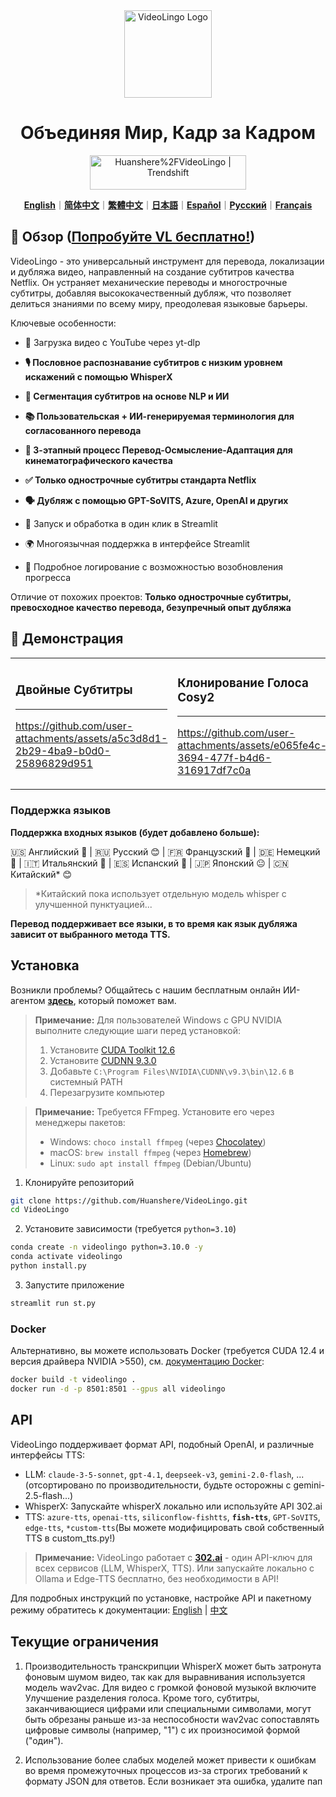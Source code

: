 <div align="center">

<img src="/docs/logo.png" alt="VideoLingo Logo" height="140">

# Объединяя Мир, Кадр за Кадром

<a href="https://trendshift.io/repositories/12200" target="_blank"><img src="https://trendshift.io/api/badge/repositories/12200" alt="Huanshere%2FVideoLingo | Trendshift" style="width: 250px; height: 55px;" width="250" height="55"/></a>

[**English**](/README.md)｜[**简体中文**](/translations/README.zh.md)｜[**繁體中文**](/translations/README.zh-TW.md)｜[**日本語**](/translations/README.ja.md)｜[**Español**](/translations/README.es.md)｜[**Русский**](/translations/README.ru.md)｜[**Français**](/translations/README.fr.md)

</div>

## 🌟 Обзор ([Попробуйте VL бесплатно!](https://videolingo.io))

VideoLingo - это универсальный инструмент для перевода, локализации и дубляжа видео, направленный на создание субтитров качества Netflix. Он устраняет механические переводы и многострочные субтитры, добавляя высококачественный дубляж, что позволяет делиться знаниями по всему миру, преодолевая языковые барьеры.

Ключевые особенности:
- 🎥 Загрузка видео с YouTube через yt-dlp

- **🎙️ Пословное распознавание субтитров с низким уровнем искажений с помощью WhisperX**

- **📝 Сегментация субтитров на основе NLP и ИИ**

- **📚 Пользовательская + ИИ-генерируемая терминология для согласованного перевода**

- **🔄 3-этапный процесс Перевод-Осмысление-Адаптация для кинематографического качества**

- **✅ Только однострочные субтитры стандарта Netflix**

- **🗣️ Дубляж с помощью GPT-SoVITS, Azure, OpenAI и других**

- 🚀 Запуск и обработка в один клик в Streamlit

- 🌍 Многоязычная поддержка в интерфейсе Streamlit

- 📝 Подробное логирование с возможностью возобновления прогресса

Отличие от похожих проектов: **Только однострочные субтитры, превосходное качество перевода, безупречный опыт дубляжа**

## 🎥 Демонстрация

<table>
<tr>
<td width="33%">

### Двойные Субтитры
---
https://github.com/user-attachments/assets/a5c3d8d1-2b29-4ba9-b0d0-25896829d951

</td>
<td width="33%">

### Клонирование Голоса Cosy2
---
https://github.com/user-attachments/assets/e065fe4c-3694-477f-b4d6-316917df7c0a

</td>
<td width="33%">

### GPT-SoVITS с моим голосом
---
https://github.com/user-attachments/assets/47d965b2-b4ab-4a0b-9d08-b49a7bf3508c

</td>
</tr>
</table>

### Поддержка языков

**Поддержка входных языков (будет добавлено больше):**

🇺🇸 Английский 🤩 | 🇷🇺 Русский 😊 | 🇫🇷 Французский 🤩 | 🇩🇪 Немецкий 🤩 | 🇮🇹 Итальянский 🤩 | 🇪🇸 Испанский 🤩 | 🇯🇵 Японский 😐 | 🇨🇳 Китайский* 😊

> *Китайский пока использует отдельную модель whisper с улучшенной пунктуацией...

**Перевод поддерживает все языки, в то время как язык дубляжа зависит от выбранного метода TTS.**

## Установка

Возникли проблемы? Общайтесь с нашим бесплатным онлайн ИИ-агентом [**здесь**](https://share.fastgpt.in/chat/share?shareId=066w11n3r9aq6879r4z0v9rh), который поможет вам.

> **Примечание:** Для пользователей Windows с GPU NVIDIA выполните следующие шаги перед установкой:
> 1. Установите [CUDA Toolkit 12.6](https://developer.download.nvidia.com/compute/cuda/12.6.0/local_installers/cuda_12.6.0_560.76_windows.exe)
> 2. Установите [CUDNN 9.3.0](https://developer.download.nvidia.com/compute/cudnn/9.3.0/local_installers/cudnn_9.3.0_windows.exe)
> 3. Добавьте `C:\Program Files\NVIDIA\CUDNN\v9.3\bin\12.6` в системный PATH
> 4. Перезагрузите компьютер

> **Примечание:** Требуется FFmpeg. Установите его через менеджеры пакетов:
> - Windows: ```choco install ffmpeg``` (через [Chocolatey](https://chocolatey.org/))
> - macOS: ```brew install ffmpeg``` (через [Homebrew](https://brew.sh/))
> - Linux: ```sudo apt install ffmpeg``` (Debian/Ubuntu)

1. Клонируйте репозиторий

```bash
git clone https://github.com/Huanshere/VideoLingo.git
cd VideoLingo
```

2. Установите зависимости (требуется `python=3.10`)

```bash
conda create -n videolingo python=3.10.0 -y
conda activate videolingo
python install.py
```

3. Запустите приложение

```bash
streamlit run st.py
```

### Docker
Альтернативно, вы можете использовать Docker (требуется CUDA 12.4 и версия драйвера NVIDIA >550), см. [документацию Docker](/docs/pages/docs/docker.en-US.md):

```bash
docker build -t videolingo .
docker run -d -p 8501:8501 --gpus all videolingo
```

## API
VideoLingo поддерживает формат API, подобный OpenAI, и различные интерфейсы TTS:
- LLM: `claude-3-5-sonnet`, `gpt-4.1`, `deepseek-v3`, `gemini-2.0-flash`, ... (отсортировано по производительности, будьте осторожны с gemini-2.5-flash...)
- WhisperX: Запускайте whisperX локально или используйте API 302.ai
- TTS: `azure-tts`, `openai-tts`, `siliconflow-fishtts`, **`fish-tts`**, `GPT-SoVITS`, `edge-tts`, `*custom-tts`(Вы можете модифицировать свой собственный TTS в custom_tts.py!)

> **Примечание:** VideoLingo работает с **[302.ai](https://gpt302.saaslink.net/C2oHR9)** - один API-ключ для всех сервисов (LLM, WhisperX, TTS). Или запускайте локально с Ollama и Edge-TTS бесплатно, без необходимости в API!

Для подробных инструкций по установке, настройке API и пакетному режиму обратитесь к документации: [English](/docs/pages/docs/start.en-US.md) | [中文](/docs/pages/docs/start.zh-CN.md)

## Текущие ограничения

1. Производительность транскрипции WhisperX может быть затронута фоновым шумом видео, так как для выравнивания используется модель wav2vac. Для видео с громкой фоновой музыкой включите Улучшение разделения голоса. Кроме того, субтитры, заканчивающиеся цифрами или специальными символами, могут быть обрезаны раньше из-за неспособности wav2vac сопоставлять цифровые символы (например, "1") с их произносимой формой ("один").

2. Использование более слабых моделей может привести к ошибкам во время промежуточных процессов из-за строгих требований к формату JSON для ответов. Если возникает эта ошибка, удалите пап